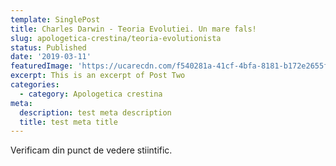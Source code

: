 ```yaml
---
template: SinglePost
title: Charles Darwin - Teoria Evolutiei. Un mare fals!
slug: apologetica-crestina/teoria-evolutionista
status: Published
date: '2019-03-11'
featuredImage: 'https://ucarecdn.com/f540281a-41cf-4bfa-8181-b172e2655fba/-/crop/1632x1777/0,672/-/preview/'
excerpt: This is an excerpt of Post Two
categories:
  - category: Apologetica crestina
meta:
  description: test meta description
  title: test meta title
---
```


Verificam din punct de vedere stiintific.

